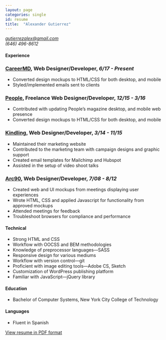 ```yaml
---
layout: page
categories: single
id: resume
title:  "Alexander Gutierrez"
---
```


<address>
    <a href="mailto:gutierrezalex@gmail.com;">gutierrezalex@gmail.com</a><br>
    (646) 496-8612<br>
</address>

#### Experience

### [CareerMD](http://www.careermd.com/), Web Designer/Developer, *6/17 - Present*

- Converted design mockups to HTML/CSS for both desktop, and mobile
- Styled/implemented emails sent to clients

### [People](http://people.com/), Freelance Web Designer/Developer, *12/15 - 3/16*

- Contributed with updating People’s magazine desktop, and mobile web presence
- Converted design mockups to HTML/CSS for both desktop, and mobile

### [Kindling](http://kindlingapp.com/), Web Designer/Developer, *3/14 - 11/15*

- Maintained their marketing website
- Contributed to the marketing team with campaign designs and graphic support
- Created email templates for Mailchimp and Hubspot
- Assisted in the setup of video shoot talks

### [Arc90](http://www.arc90.com/), Web Designer/Developer, *7/08 - 8/12*

- Created web and UI mockups from meetings displaying  user experiences
- Wrote HTML, CSS and applied Javascript for functionality from approved mockups
- Attended meetings for feedback
- Troubleshoot browsers for compliance and performance

#### Technical

- Strong HTML and CSS- Workflow with OOCSS and BEM methodologies- Knowledge of preprocessor languages&mdash;SASS- Responsive design for various mediums- Workflow with version control&mdash;git- Proficient with image editing tools&mdash;Adobe CS, Sketch- Customization of WordPress publishing platform- Familiar with JavaScript&mdash;jQuery library

#### Education

- Bachelor of Computer Systems, New York City College of Technology

#### Languages

- Fluent in Spanish

[View resume in PDF format](resume.pdf)
